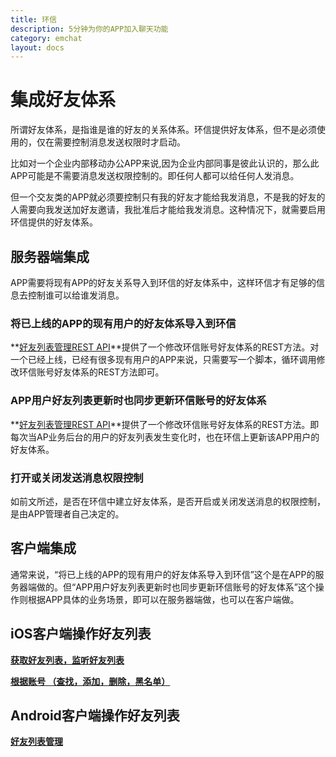 ```yaml
---
title: 环信
description: 5分钟为你的APP加入聊天功能
category: emchat
layout: docs
---
```


# 集成好友体系
所谓好友体系，是指谁是谁的好友的关系体系。环信提供好友体系，但不是必须使用的，仅在需要控制消息发送权限时才启动。

比如对一个企业内部移动办公APP来说,因为企业内部同事是彼此认识的，那么此APP可能是不需要消息发送权限控制的。即任何人都可以给任何人发消息。

但一个交友类的APP就必须要控制只有我的好友才能给我发消息，不是我的好友的人需要向我发送加好友邀请，我批准后才能给我发消息。这种情况下，就需要启用环信提供的好友体系。

## 服务器端集成

APP需要将现有APP的好友关系导入到环信的好友体系中，这样环信才有足够的信息去控制谁可以给谁发消息。

### 将已上线的APP的现有用户的好友体系导入到环信
**[好友列表管理REST API](/docs/emchat/rest/userapi.html)**提供了一个修改环信账号好友体系的REST方法。对一个已经上线，已经有很多现有用户的APP来说，只需要写一个脚本，循环调用修改环信账号好友体系的REST方法即可。


### APP用户好友列表更新时也同步更新环信账号的好友体系
**[好友列表管理REST API](/docs/emchat/rest/userapi.html)**提供了一个修改环信账号好友体系的REST方法。即每次当AP业务后台的用户的好友列表发生变化时，也在环信上更新该APP用户的好友体系。

### 打开或关闭发送消息权限控制
如前文所述，是否在环信中建立好友体系，是否开启或关闭发送消息的权限控制，是由APP管理者自己决定的。

## 客户端集成
通常来说，“将已上线的APP的现有用户的好友体系导入到环信”这个是在APP的服务器端做的。但“APP用户好友列表更新时也同步更新环信账号的好友体系”这个操作则根据APP具体的业务场景，即可以在服务器端做，也可以在客户端做。

## iOS客户端操作好友列表

**[获取好友列表，监听好友列表](/docs/emchat/ios/buddylist.html)**

**[根据账号 （查找，添加，删除，黑名单）](/docs/emchat/ios/buddymanager.html)**

## Android客户端操作好友列表

**[好友列表管理](/docs/emchat/android/contactmanager.html)**
